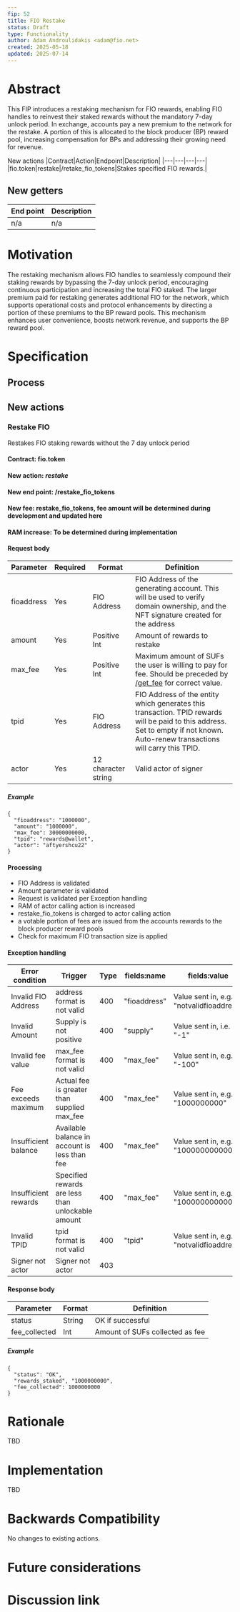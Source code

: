 ```yaml
---
fip: 52
title: FIO Restake
status: Draft
type: Functionality
author: Adam Androulidakis <adam@fio.net>
created: 2025-05-18
updated: 2025-07-14
---
```


# Abstract
This FIP introduces a restaking mechanism for FIO rewards, enabling FIO handles to reinvest their staked rewards without the mandatory 7-day unlock period. In exchange, accounts pay a new premium to the network for the restake. A portion of this is allocated to the block producer (BP) reward pool, increasing compensation for BPs and addressing their growing need for revenue. 

New actions
|Contract|Action|Endpoint|Description|
|---|---|---|---|
|fio.token|restake|/retake_fio_tokens|Stakes specified FIO rewards.|

## New getters
|End point|Description|
|---|---|
|n/a|n/a|

# Motivation

The restaking mechanism allows FIO handles  to seamlessly compound their staking rewards by bypassing the 7-day unlock period, encouraging continuous participation and increasing the total FIO staked. The larger premium paid for restaking generates additional FIO for the network, which supports operational costs and protocol enhancements by directing a portion of these premiums to the BP reward pools. This mechanism enhances user convenience, boosts network revenue, and supports the BP reward pool.

# Specification
## Process
  
## New actions
### Restake FIO
Restakes FIO staking rewards without the 7 day unlock period
#### Contract: fio.token
#### New action: *restake*
#### New end point: /restake_fio_tokens
#### New fee: restake_fio_tokens, fee amount will be determined during development and updated here
#### RAM increase: To be determined during implementation
#### Request body
|Parameter|Required|Format|Definition|
|---|---|---|---|
|fioaddress|Yes|FIO Address|FIO Address of the generating account. This will be used to verify domain ownership, and the NFT signature created for the address|
|amount|Yes|Positive Int|Amount of rewards to restake|
|max_fee|Yes|Positive Int|Maximum amount of SUFs the user is willing to pay for fee. Should be preceded by [/get_fee](https://dev.fio.net/reference/get_fee) for correct value.|
|tpid|Yes|FIO Address|FIO Address of the entity which generates this transaction. TPID rewards will be paid to this address. Set to empty if not known. Auto-renew transactions will carry this TPID.|
|actor|Yes|12 character string|Valid actor of signer|
##### Example
```
{
  "fioaddress": "1000000",
  "amount": "1000000",
  "max_fee": 30000000000,
  "tpid": "rewards@wallet",
  "actor": "aftyershcu22"
}
```
#### Processing
* FIO Address is validated
* Amount parameter is validated
* Request is validated per Exception handling
* RAM of actor calling action is increased
* restake_fio_tokens is charged to actor calling action
* a votable portion of fees are issued from the accounts rewards to the block producer reward pools
* Check for maximum FIO transaction size is applied
#### Exception handling
|Error condition|Trigger|Type|fields:name|fields:value|Error message|
|---|---|---|---|---|---|
|Invalid FIO Address|address format is not valid|400|"fioaddress"|Value sent in, e.g. "notvalidfioaddress"|"Nust be a valid FIO Address"|
|Invalid Amount|Supply is not positive|400|"supply"|Value sent in, i.e. "-1"|"Invalid Amount."|
|Invalid fee value|max_fee format is not valid|400|"max_fee"|Value sent in, e.g. "-100"|"Invalid fee value"|
|Fee exceeds maximum|Actual fee is greater than supplied max_fee|400|"max_fee"|Value sent in, e.g. "1000000000"|"Fee exceeds supplied maximum"|
|Insufficient balance|Available balance in account is less than fee|400|"max_fee"|Value sent in, e.g. "100000000000"|"Insufficient balance"|
|Insufficient rewards|Specified rewards are less than unlockable amount|400|"max_fee"|Value sent in, e.g. "100000000000"|"Insufficient balance"|
|Invalid TPID|tpid format is not valid|400|"tpid"|Value sent in, e.g. "notvalidfioaddress"|"TPID must be empty or valid FIO Address"|
|Signer not actor|Signer not actor|403|||Type: invalid_signature|
#### Response body
|Parameter|Format|Definition|
|---|---|---|
|status|String|OK if successful|
|fee_collected|Int|Amount of SUFs collected as fee|
##### Example
```
{
  "status": "OK",
  "rewards_staked", "1000000000",
  "fee_collected": 1000000000
}
```

# Rationale
TBD

# Implementation
TBD

# Backwards Compatibility
No changes to existing actions.

# Future considerations

# Discussion link

